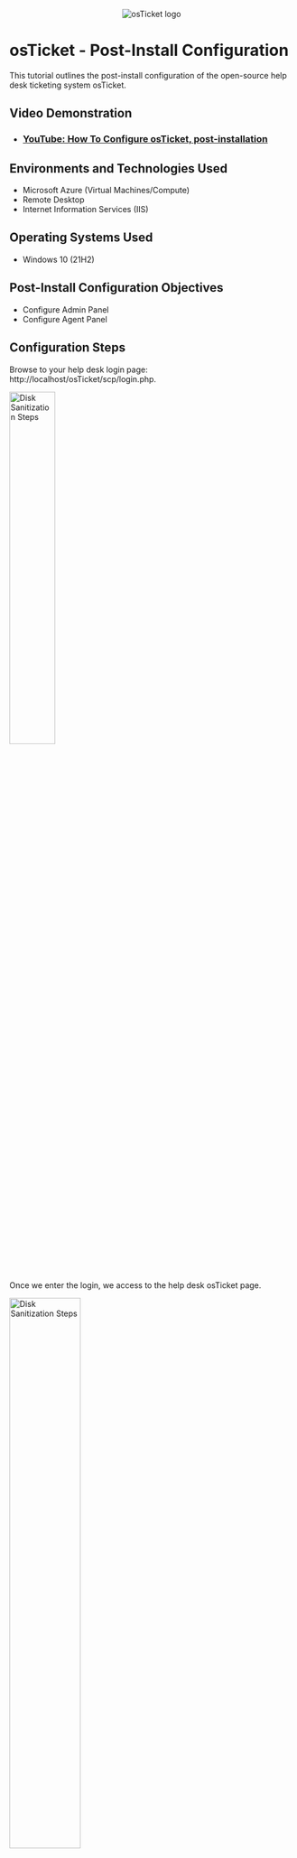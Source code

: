 <p align="center">
<img src="https://i.imgur.com/Clzj7Xs.png" alt="osTicket logo"/>
</p>

<h1>osTicket - Post-Install Configuration</h1>
This tutorial outlines the post-install configuration of the open-source help desk ticketing system osTicket.<br />


<h2>Video Demonstration</h2>

- ### [YouTube: How To Configure osTicket, post-installation](https://www.youtube.com)

<h2>Environments and Technologies Used</h2>

- Microsoft Azure (Virtual Machines/Compute)
- Remote Desktop
- Internet Information Services (IIS)

<h2>Operating Systems Used </h2>

- Windows 10</b> (21H2)

<h2>Post-Install Configuration Objectives</h2>

- Configure Admin Panel
- Configure Agent Panel

<h2>Configuration Steps</h2>

Browse to your help desk login page: http://localhost/osTicket/scp/login.php.
<p>
<img src="https://i.imgur.com/QFnwCHP.png" height="40%" width="40%" alt="Disk Sanitization Steps"/>
</p>
<p>
Once we enter the login, we access to the help desk osTicket page.
</p>
<img src="https://i.imgur.com/cK10TNq.png" height="50%" width="50%" alt="Disk Sanitization Steps"/>
</p>
We will first configure the Admin Panel: right now it is on Agent Panel and we need to switch by clicking on to Admin Panel.  
</p>
<img src="https://i.imgur.com/Gu6luTC.png" height="50%" width="50%" alt="Disk Sanitization Steps"/>
</p>
1.) Configure Roles.
</p>
a. Admin Panel -> Agents -> Roles and click on Add New Role.
</p>
<img src="https://i.imgur.com/y7jioJi.png" height="50%" width="50%" alt="Disk Sanitization Steps"/>
</p>
b. Create a new role Supreme Admin and set the Permissions.
</p>
<img src="https://i.imgur.com/jBk15WE.png" height="50%" width="50%" alt="Disk Sanitization Steps"/>
</p>
<img src="https://i.imgur.com/xdHiX5e.png" height="50%" width="50%" alt="Disk Sanitization Steps"/>
</p>
<img src="https://i.imgur.com/6DXNZDA.png" height="50%" width="50%" alt="Disk Sanitization Steps"/>
</p>
<img src="https://i.imgur.com/5Q4zf9p.png" height="50%" width="50%" alt="Disk Sanitization Steps"/>
</p>
The new role has been succesfully added.
</p>
<img src="https://i.imgur.com/AuWQuDI.png" height="50%" width="50%" alt="Disk Sanitization Steps"/>
</p>
2.) Configure Departments.
a. Admin Panel -> Agents -> Departments and click on Add New Department.
</p>
<img src="https://i.imgur.com/sPQ90NK.png" height="50%" width="50%" alt="Disk Sanitization Steps"/>
</p>
b. Create a department System Administrators.
</p>
<img src="https://i.imgur.com/bbLiWTU.png" height="50%" width="50%" alt="Disk Sanitization Steps"/>
</p>
<img src="https://i.imgur.com/XB1J2cc.png" height="50%" width="50%" alt="Disk Sanitization Steps"/>
</p>
The new Department has been successfully added.
</p>
<img src="https://i.imgur.com/VLJtzbM.png" height="50%" width="50%" alt="Disk Sanitization Steps"/>
</p>
4.) Configure Teams.
</p>
a. Admin Panel -> Agents -> Teams and click on Add a New Team Level II Support.
</p>
<img src="https://i.imgur.com/LwlrY9N.png" height="50%" width="50%" alt="Disk Sanitization Steps"/>
</p>
<img src="https://i.imgur.com/9aOmUIM.png" height="50%" width="50%" alt="Disk Sanitization Steps"/>
</p>
<img src="https://i.imgur.com/pacUKXp.png" height="50%" width="50%" alt="Disk Sanitization Steps"/>
</p>
The new Level II Support Team has been successfully added.
</p>
<img src="https://i.imgur.com/" height="50%" width="50%" alt="Disk Sanitization Steps"/>
</p>
5.) Allow anyone to create tickets.
</p>
a. Admin Panel -> Settings -> User Settings.
<p>
b. Registration Required: Require registration and login to create tickets.
</p>
<img src="https://i.imgur.com/qiRJABS.png" height="50%" width="50%" alt="Disk Sanitization Steps"/>
</p>
Successfully update User Settings and Options.
<img src="https://i.imgur.com/07EIBsk.png" height="50%" width="50%" alt="Disk Sanitization Steps"/>
</p>
6.) Configure Agents (workers).
</p>
a. Admin Panel -> Agents -> Add New Agent named Jane, Set Password, Status and Settings.
<img src="https://i.imgur.com/1oBiF0q.png" height="50%" width="50%" alt="Disk Sanitization Steps"/>
</p>
Access.
<img src="https://i.imgur.com/tWgjyqJ.png" height="50%" width="50%" alt="Disk Sanitization Steps"/>
</p>
Permissions.
<img src="https://i.imgur.com/pMzZDmR.png" height="50%" width="50%" alt="Disk Sanitization Steps"/>
</p>
Teams.
<img src="https://i.imgur.com/6lgxbqV.png" height="50%" width="50%" alt="Disk Sanitization Steps"/>
</p>
We successfully added Jane.
<img src="https://i.imgur.com/jazT5pU.png" height="50%" width="50%" alt="Disk Sanitization Steps"/>
</p>
b. Admin Panel -> Agents -> Add New Agent named John, Set Password, Status and Settings.
</p>
<img src="https://i.imgur.com/AVSgFvP.png" height="50%" width="50%" alt="Disk Sanitization Steps"/>
</p>
Access.
<img src="https://i.imgur.com/JHAro3S.png" height="50%" width="50%" alt="Disk Sanitization Steps"/>
</p>
We successfully added Jane.
<img src="https://i.imgur.com/I6FHkx8.png" height="50%" width="50%" alt="Disk Sanitization Steps"/>
</p>
<img src="https://i.imgur.com/4TNOLW4.png" height="50%" width="50%" alt="Disk Sanitization Steps"/>
</p>
7.) Configure SLA.
</p>
a. Admin Panel -> Manage -> SLA..
</p>
- Create Sev-A (1 hour, 24/7).
<img src="https://i.imgur.com/HaoZz3D.png" height="50%" width="50%" alt="Disk Sanitization Steps"/>
</p>
Plan successfully added.
<img src="https://i.imgur.com/lYBwyHH.png" height="50%" width="50%" alt="Disk Sanitization Steps"/>
</p>
- Create Sev-B (4 hours, 24/7).
<img src="https://i.imgur.com/zDFEybd.png" height="50%" width="50%" alt="Disk Sanitization Steps"/>
</p>
Plan successfully added.
<img src="https://i.imgur.com/tctmvCk.png" height="50%" width="50%" alt="Disk Sanitization Steps"/>
</p>
- Create Sev-C (8 hours, business hours).
<img src="https://i.imgur.com/YVrXaYQ.png" height="50%" width="50%" alt="Disk Sanitization Steps"/>
</p>
Plan successfully added.
<img src="https://i.imgur.com/R3qvxgo.png" height="50%" width="50%" alt="Disk Sanitization Steps"/>
</p>
8.) Configure Help Topics.
</p>
Admin Panel -> Manage -> Help Topics and Add Neww Help Topic.
<img src="https://i.imgur.com/B9UOVQy.png" height="50%" width="50%" alt="Disk Sanitization Steps"/>
</p>
- Business Critical Outage.
<img src="https://i.imgur.com/B4wgIlx.png" height="50%" width="50%" alt="Disk Sanitization Steps"/>
<img src="https://i.imgur.com/0sai93W.png" height="50%" width="50%" alt="Disk Sanitization Steps"/>
</p>
- Personal Computer Issues.
<img src="https://i.imgur.com/t8sUXJq.png" height="50%" width="50%" alt="Disk Sanitization Steps"/>
<img src="https://i.imgur.com/14mTEvS.png" height="50%" width="50%" alt="Disk Sanitization Steps"/>
</p>
- Equipment Request.
<img src="https://i.imgur.com/DYbSvoq.png" height="50%" width="50%" alt="Disk Sanitization Steps"/>
<img src="https://i.imgur.com/" height="50%" width="50%" alt="Disk Sanitization Steps"/>
</p>
- Password Reset.
<img src="https://i.imgur.com/ASavUeB.png" height="50%" width="50%" alt="Disk Sanitization Steps"/>
<img src="https://i.imgur.com/0RgA3bk.png" height="50%" width="50%" alt="Disk Sanitization Steps"/>
</p>
We successfully added New Help Topic.
<img src="https://i.imgur.com/kPJzRQp.png" height="50%" width="50%" alt="Disk Sanitization Steps"/>
</p>
9.) Now, we can switch back to Agent Panel and Configure Users (customers).
</p>
<img src="https://i.imgur.com/BGJq9k7.png" height="50%" width="50%" alt="Disk Sanitization Steps"/>
</p>
a. Agent Panel -> Users -> Add New User named Karen.
</p>
<img src="https://i.imgur.com/QXbZirg.png" height="50%" width="50%" alt="Disk Sanitization Steps"/>
<img src="https://i.imgur.com/I2YxPNp.png" height="50%" width="50%" alt="Disk Sanitization Steps"/>
</p>
b. Agent Panel -> Users -> Add New User named Ken.
</p>
<img src="https://i.imgur.com/QKCgvCg.png" height="50%" width="50%" alt="Disk Sanitization Steps"/>
<img src="https://i.imgur.com/ud7cPse.png" height="50%" width="50%" alt="Disk Sanitization Steps"/>
</p>
All User have been added successfully.
<img src="https://i.imgur.com/0jWlIux.png" height="80%" width="80%" alt="Disk Sanitization Steps"/>
</p>
<p>
We can now touch on tickets Lifecycle on the following project.
